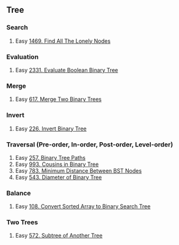## Tree

### Search
1. Easy [1469. Find All The Lonely Nodes](https://leetcode.com/problems/find-all-the-lonely-nodes/)

### Evaluation
1. Easy [2331. Evaluate Boolean Binary Tree](https://leetcode.com/problems/evaluate-boolean-binary-tree/)

### Merge
1. Easy [617. Merge Two Binary Trees](https://leetcode.com/problems/merge-two-binary-trees/)

### Invert
1. Easy [226. Invert Binary Tree](https://leetcode.com/problems/invert-binary-tree/)

### Traversal (Pre-order, In-order, Post-order, Level-order)
1. Easy [257. Binary Tree Paths](https://leetcode.com/problems/binary-tree-paths/)
2. Easy [993. Cousins in Binary Tree](https://leetcode.com/problems/cousins-in-binary-tree/)
3. Easy [783. Minimum Distance Between BST Nodes](https://leetcode.com/problems/minimum-distance-between-bst-nodes/)
4. Easy [543. Diameter of Binary Tree](https://leetcode.com/problems/diameter-of-binary-tree/)

### Balance
1. Easy [108. Convert Sorted Array to Binary Search Tree](https://leetcode.com/problems/convert-sorted-array-to-binary-search-tree/)

### Two Trees
1. Easy [572. Subtree of Another Tree](https://leetcode.com/problems/subtree-of-another-tree/)
